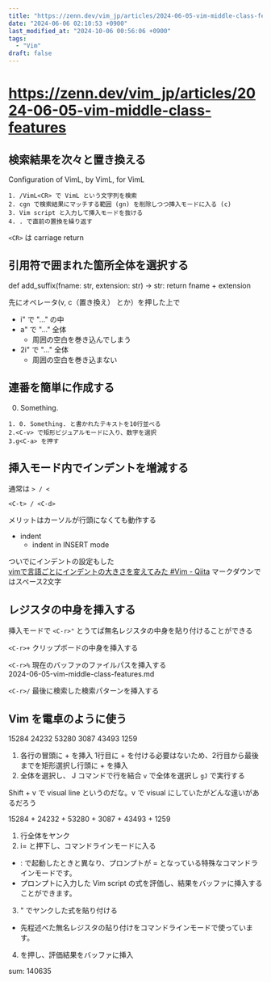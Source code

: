 ```yaml
---
title: "https://zenn.dev/vim_jp/articles/2024-06-05-vim-middle-class-features"
date: "2024-06-06 02:10:53 +0900"
last_modified_at: "2024-10-06 00:56:06 +0900"
tags:
  - "Vim"
draft: false
---
```

# https://zenn.dev/vim_jp/articles/2024-06-05-vim-middle-class-features

## 検索結果を次々と置き換える
Configuration of VimL,
by VimL, for VimL

```
1. /VimL<CR> で VimL という文字列を検索
2. cgn で検索結果にマッチする範囲 (gn) を削除しつつ挿入モードに入る (c)
3. Vim script と入力して挿入モードを抜ける
4. . で直前の置換を繰り返す
```

`<CR>` は carriage return

## 引用符で囲まれた箇所全体を選択する

def add_suffix(fname: str, extension: str) -> str:
    return fname + extension


先にオペレータ(v, c（置き換え） とか）を押した上で  
- i" で "..." の中
- a" で "..." 全体
  - 周囲の空白を巻き込んでしまう
- 2i" で "..." 全体
  - 周囲の空白を巻き込まない

## 連番を簡単に作成する
0. Something.

```
1. 0. Something. と書かれたテキストを10行並べる
2.<C-v> で矩形ビジュアルモードに入り、数字を選択
3.g<C-a> を押す
```

## 挿入モード内でインデントを増減する
通常は `> / <`

`<C-t> / <C-d>`

メリットはカーソルが行頭になくても動作する

- indent
  - indent in INSERT mode

ついでにインデントの設定もした  
[vimで言語ごとにインデントの大きさを変えてみた #Vim - Qiita](https://qiita.com/daiki44/items/8da9d4f89bb295f1399d)
マークダウンではスペース2文字

## レジスタの中身を挿入する
挿入モードで `<C-r>"` とうてば無名レジスタの中身を貼り付けることができる

`<C-r>+` クリップボードの中身を挿入する

`<C-r>%` 現在のバッファのファイルパスを挿入する  
2024-06-05-vim-middle-class-features.md

`<C-r>/` 最後に検索した検索パターンを挿入する

## Vim を電卓のように使う
15284
24232
53280
3087
43493
1259

1. 各行の冒頭に + を挿入
1行目に + を付ける必要はないため、2行目から最後までを矩形選択し行頭に + を挿入
2. 全体を選択し、 J コマンドで行を結合
`v` で全体を選択し `gJ` で実行する

Shift + v で visual line というのだな。v で visual にしていたがどんな違いがあるだろう

15284 + 24232 + 53280 + 3087 + 43493 + 1259

1. 行全体をヤンク
2. i<C-r>= と押下し、コマンドラインモードに入る
- : で起動したときと異なり、プロンプトが = となっている特殊なコマンドラインモードです。
- プロンプトに入力した Vim script の式を評価し、結果をバッファに挿入することができます。
3. <C-r>" でヤンクした式を貼り付ける
- 先程述べた無名レジスタの貼り付けをコマンドラインモードで使っています。
4. <CR> を押し、評価結果をバッファに挿入

sum: 140635

